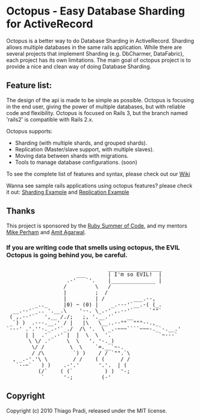 <h1> Octopus  - Easy Database Sharding for ActiveRecord</h1>

<p> Octopus is a better way to do Database Sharding in ActiveRecord. Sharding allows multiple databases in the same rails application. While there are several projects that implement Sharding (e.g. DbCharmer, DataFabric), each project has its own limitations. The main goal of octopus project is to provide a nice and clean way of doing Database Sharding.</p>

<h2>Feature list: </h2>
<p> The design of the api is made to be simple as possible. Octopus is focusing in the end user, giving the power of multiple databases, but with reliable code and flexibility. Octopus is focused on Rails 3,  but the branch named 'rails2' is compatible with Rails 2.x.</p>

<p> Octopus supports: </p>

- Sharding (with multiple shards, and grouped shards).
- Replication (Master/slave support, with multiple slaves).
- Moving data between shards with migrations.
- Tools to manage database configurations. (soon)

<p> To see the complete list of features and syntax, please check out our <a href="http://wiki.github.com/tchandy/octopus/"> Wiki</a></p>
<p>Wanna see sample rails applications using octopus features? please check it out: <a href="http://github.com/tchandy/octopus_sharding_example">Sharding Example</a> and <a href="http://github.com/tchandy/octopus_replication_example">Replication Example</a> </p> 
  
<h2>Thanks</h2>

This project is sponsored by the <a href="http://www.rubysoc.org">Ruby Summer of Code</a>,
and my mentors <a href="http://github.com/mperham">Mike Perham</a> and <a href="http://github.com/amitagarwal">Amit Agarwal</a>.


<h3>If you are writing code that smells using octopus, the EVIL Octopus is going behind you, be careful.</h3>
<pre>
                                _________________
                      ___       | I'm so EVIL!  |
                   .-'   `'.    |______________ |
                  /         \   /
                  |         ;  /
                  |         | /         ___.--,
         _.._     |0) ~ (0) |    _.---'`__.-( (_.
  __.--'`_.. '.__.\    '--. \_.-' ,.--'`     `""`
 ( ,.--'`   ',__ /./;   ;, '.__.'`    __
 _`) )  .---.__.' / |   |\   \__..--""  """--.,_
`---' .'.''-._.-'`_./  /\ '.  \ _.-~~~````~~~-._`-.__.'
      | |  .' _.-' |  |  \  \  '.               `~---`
       \ \/ .'     \  \   '. '-._)
        \/ /        \  \    `=.__`~-.
        / /\         `) )    / / `"".`\
  , _.-'.'\ \        / /    ( (     / /
   `--~`   ) )    .-'.'      '.'.  | (
          (/`    ( (`          ) )  '-;
           `      '-;         (-'
</pre>


<h2>Copyright</h2>

Copyright (c) 2010 Thiago Pradi, released under the MIT license.
